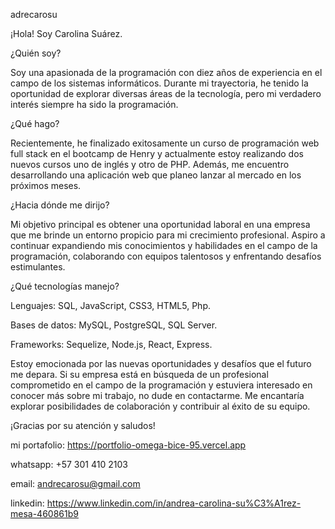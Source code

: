 adrecarosu


¡Hola! Soy Carolina Suárez.

¿Quién soy?

Soy una apasionada de la programación con diez años de experiencia en el campo de los sistemas informáticos. Durante mi trayectoria, he tenido la oportunidad de explorar diversas áreas de la tecnología, pero mi verdadero interés siempre ha sido la programación.

¿Qué hago?

Recientemente, he finalizado exitosamente un curso de programación web full stack en el bootcamp de Henry y actualmente estoy realizando dos nuevos cursos uno de inglés y otro de PHP. Además, me encuentro desarrollando una aplicación web que planeo lanzar al mercado en los próximos meses.

¿Hacia dónde me dirijo?

Mi objetivo principal es obtener una oportunidad laboral en una empresa que me brinde un entorno propicio para mi crecimiento profesional. Aspiro a continuar expandiendo mis conocimientos y habilidades en el campo de la programación, colaborando con equipos talentosos y enfrentando desafíos estimulantes.

¿Qué tecnologías manejo?

Lenguajes: SQL, JavaScript, CSS3, HTML5, Php.

Bases de datos: MySQL, PostgreSQL, SQL Server.

Frameworks: Sequelize, Node.js, React, Express.



Estoy emocionada por las nuevas oportunidades y desafíos que el futuro me depara. Si su empresa está en búsqueda de un profesional comprometido en el campo de la programación y estuviera interesado en conocer más sobre mi trabajo, no dude en contactarme. Me encantaría explorar posibilidades de colaboración y contribuir al éxito de su equipo.

¡Gracias por su atención y saludos!

mi portafolio: https://portfolio-omega-bice-95.vercel.app

whatsapp: +57 301 410 2103

email: andrecarosu@gmail.com

linkedin: https://www.linkedin.com/in/andrea-carolina-su%C3%A1rez-mesa-460861b9









